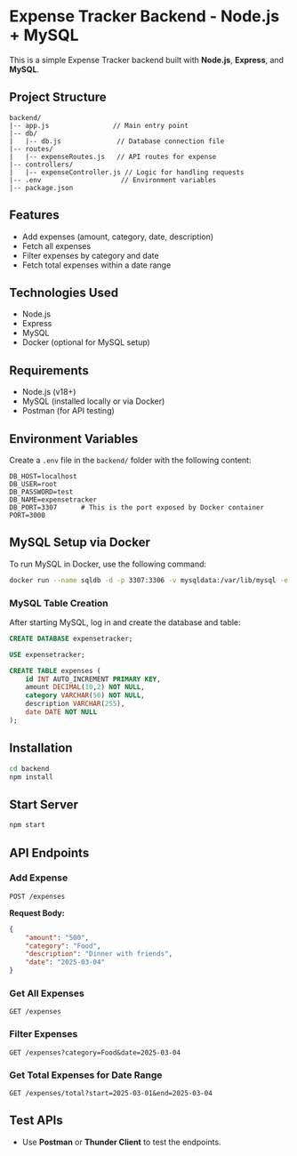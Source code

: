 # Expense Tracker Backend - Node.js + MySQL

This is a simple Expense Tracker backend built with **Node.js**, **Express**, and **MySQL**.

## Project Structure

```
backend/
|-- app.js                // Main entry point
|-- db/
|   |-- db.js              // Database connection file
|-- routes/
|   |-- expenseRoutes.js   // API routes for expense
|-- controllers/
|   |-- expenseController.js // Logic for handling requests
|-- .env                    // Environment variables
|-- package.json
```

## Features
- Add expenses (amount, category, date, description)
- Fetch all expenses
- Filter expenses by category and date
- Fetch total expenses within a date range

## Technologies Used
- Node.js
- Express
- MySQL
- Docker (optional for MySQL setup)

## Requirements
- Node.js (v18+)
- MySQL (installed locally or via Docker)
- Postman (for API testing)

## Environment Variables
Create a `.env` file in the `backend/` folder with the following content:

```
DB_HOST=localhost
DB_USER=root
DB_PASSWORD=test
DB_NAME=expensetracker
DB_PORT=3307      # This is the port exposed by Docker container
PORT=3000
```

## MySQL Setup via Docker
To run MySQL in Docker, use the following command:

```sh
docker run --name sqldb -d -p 3307:3306 -v mysqldata:/var/lib/mysql -e MYSQL_ROOT_PASSWORD=test mysql:latest
```

### MySQL Table Creation
After starting MySQL, log in and create the database and table:

```sql
CREATE DATABASE expensetracker;

USE expensetracker;

CREATE TABLE expenses (
    id INT AUTO_INCREMENT PRIMARY KEY,
    amount DECIMAL(10,2) NOT NULL,
    category VARCHAR(50) NOT NULL,
    description VARCHAR(255),
    date DATE NOT NULL
);
```

## Installation

```sh
cd backend
npm install
```

## Start Server
```sh
npm start
```

## API Endpoints

### Add Expense
```http
POST /expenses
```
**Request Body:**
```json
{
    "amount": "500",
    "category": "Food",
    "description": "Dinner with friends",
    "date": "2025-03-04"
}
```

### Get All Expenses
```http
GET /expenses
```

### Filter Expenses
```http
GET /expenses?category=Food&date=2025-03-04
```

### Get Total Expenses for Date Range
```http
GET /expenses/total?start=2025-03-01&end=2025-03-04
```

## Test APIs
- Use **Postman** or **Thunder Client** to test the endpoints.

